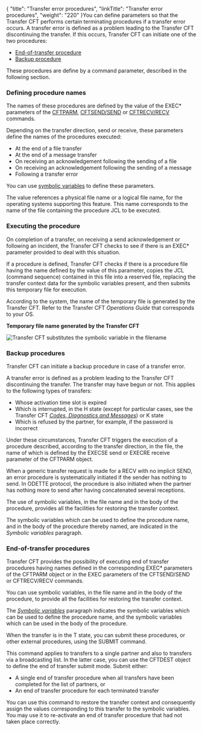 {
    "title": "Transfer  error procedures",
    "linkTitle": "Transfer error procedures",
    "weight": "220"
}You can define parameters so that the Transfer CFT performs certain
terminating procedures if a transfer error occurs. A transfer error is
defined as a problem leading to the Transfer CFT discontinuing the transfer.
If this occurs, Transfer CFT can initiate one of the two procedures:

- [End-of-transfer
    procedure](#End-of-transfer)
- [Backup
    procedure](#Backup_procedures)

These procedures are define by a command parameter,
described in the following section.

<span id="Defining_procedure_names"></span>

### Defining procedure names

The names of these procedures are defined by the value of the EXEC\*
parameters of the [CFTPARM](),
[CFTSEND/SEND](../../cft_configuration_concepts_start_here/default_send_template_concepts)
or [CFTRECV/RECV](../../cft_configuration_concepts_start_here/default_receive_template_concepts)
commands.

Depending on the transfer direction, send or receive, these parameters
define the names of the procedures executed:

- At the end of a
    file transfer
- At the end of a
    message transfer
- On receiving an
    acknowledgement following the sending of a file
- On receiving an
    acknowledgement following the sending of a message
- Following a transfer
    error

You can use [symbolic
variables](../../../c_intro_userinterfaces/command_summary/symbolic_variables) to define these parameters.

The value references a physical file name or a logical file name, for
the operating systems supporting this feature. This name corresponds to
the name of the file containing the procedure JCL to be executed.

<span id="Executing_the_procedure"></span>

### Executing the procedure

On completion of a transfer, on receiving a send acknowledgement or
following an incident, the Transfer CFT checks to see if there is an EXEC\*
parameter provided to deal with this situation.

If a procedure is defined, Transfer CFT checks if there is a procedure
file having the name defined by the value of this parameter, copies the
JCL (command sequence) contained in this file into a reserved file, replacing
the transfer context data for the symbolic variables present, and then
submits this temporary file for execution.

According to the system, the name of the temporary file is generated
by the Transfer CFT. Refer to the Transfer CFT *Operations Guide*
that corresponds to your OS.

**Temporary file name generated by the Transfer
CFT**

![Transfer CFT substitutes the symbolic variable in the filename](/Images/TransferCFT/temp_file_name.png)

<span id="Backup_procedures"></span>

### Backup procedures

Transfer CFT can initiate a backup procedure in case of a transfer error.

A transfer error is defined as a problem leading to the Transfer CFT discontinuing
the transfer. The transfer may have begun or not. This applies to the
following types of transfers:

- Whose activation
    time slot is expired
- Which is interrupted,
    in the H state (except for particular
    cases, see the Transfer CFT *[Codes,
    Diagnostics and Messages](../../../troubleshoot_intro/messages_and_error_codes_start_here)*) or K
    state
- Which is refused
    by the partner, for example, if the password is incorrect

Under these circumstances, Transfer CFT triggers the execution
of a procedure described, according to the transfer direction, in the
file, the name of which is defined by the EXECSE send or EXECRE receive
parameter of the CFTPARM object.

When a generic transfer request is made for a RECV with no implicit
SEND, an error procedure is systematically initiated if the sender has
nothing to send. In ODETTE protocol, the procedure is also initiated when
the partner has nothing more to send after having concatenated several
receptions.

The use of symbolic variables, in the file name and in the body of the
procedure, provides all the facilities for restoring the transfer context.

The symbolic variables which can be used to define the procedure name,
and in the body of the procedure thereby named, are indicated in the *Symbolic
variables* paragraph.

<span id="End-of-transfer"></span>

### End-of-transfer procedures

Transfer CFT provides the possibility of executing end of transfer procedures
having names defined in the corresponding EXEC\* parameters of the CFTPARM
object or in the EXEC parameters of the CFTSEND/SEND or CFTRECV/RECV commands.

You can use symbolic variables, in the file name and in the body of
the procedure, to provide all the facilities for restoring the transfer
context.

The *[Symbolic
variables](../../../c_intro_userinterfaces/command_summary/symbolic_variables)* paragraph indicates the symbolic variables which can
be used to define the procedure name, and the symbolic variables which
can be used in the body of the procedure.

When the transfer is in the T
state, you can submit these procedures, or other external procedures,
using the SUBMIT command.

This command applies to transfers to a single partner and also to transfers
via a broadcasting list. In the latter case, you can use the CFTDEST object
to define the end of transfer submit mode. Submit either:

- A single end of
    transfer procedure when all transfers have been completed for the list
    of partners, or
- An end of transfer
    procedure for each terminated transfer

You can use this command to restore the transfer context and consequently
assign the values corresponding to this transfer to the symbolic variables.
You may use it to re-activate an end of transfer procedure
that had not taken place correctly.
